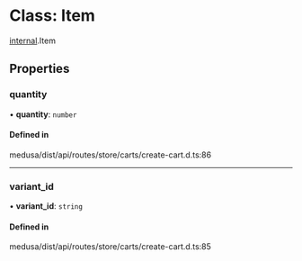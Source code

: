 # Class: Item

[internal](../modules/internal-32.md).Item

## Properties

### quantity

• **quantity**: `number`

#### Defined in

medusa/dist/api/routes/store/carts/create-cart.d.ts:86

___

### variant\_id

• **variant\_id**: `string`

#### Defined in

medusa/dist/api/routes/store/carts/create-cart.d.ts:85
